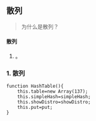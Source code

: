 ## 散列

> 为什么是散列？

#### 散列
1. 。

### 1. 散列
```
function HashTable(){
	this.table=new Array(137);
	this.simpleHash=simpleHash;
	this.showDistro=showDistro;
	this.put=put;
}
```
